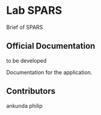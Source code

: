 # Lab SPARS
Brief of SPARS

## Official Documentation
to be developed

Documentation for the application.

## Contributors
ankunda philip